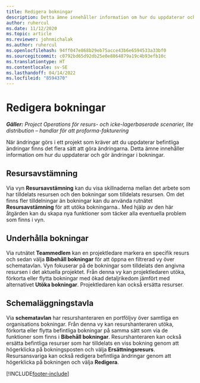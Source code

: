 ```yaml
---
title: Redigera bokningar
description: Detta ämne innehåller information om hur du uppdaterar och gör ändringar i bokningar.
author: ruhercul
ms.date: 11/12/2020
ms.topic: article
ms.reviewer: johnmichalak
ms.author: ruhercul
ms.openlocfilehash: 94ff047e868b29eb75acce43b6e6594533a33bf0
ms.sourcegitcommit: c0792bd65d92db25e0e8864879a19c4b93efb10c
ms.translationtype: HT
ms.contentlocale: sv-SE
ms.lasthandoff: 04/14/2022
ms.locfileid: "8594370"
---
```

# <a name="edit-bookings"></a>Redigera bokningar

_**Gäller:** Project Operations för resurs- och icke-lagerbaserade scenarier, lite distribution – handlar för att proforma-fakturering_


När ändringar görs i ett projekt som kräver att du uppdaterar befintliga ändringar finns det flera sätt att göra ändringarna. Detta ämne innehåller information om hur du uppdaterar och gör ändringar i bokningar.

## <a name="resource-reconciliation"></a>Resursavstämning

Via vyn **Resursavstämning** kan du visa skillnaderna mellan det arbete som har tilldelats resursen och den bokningar som tilldelats resursen. Om det finns fler tilldelningar än bokningar kan du använda rutnätet **Resursavstämning** för att utöka bokningarna.. Med hjälp av den här åtgärden kan du skapa nya funktioner som täcker alla eventuella problem som finns i vyn.

## <a name="maintain-bookings"></a>Underhålla bokningar

Via rutnätet **Teammedlem** kan en projektledare markera en specifik resurs och sedan välja **Bibehåll bokningar** för att öppna en filtrerad vy över schematavlan. Vyn fokuserar på de bokningar som tilldelats den angivna resursen i det aktuella projektet. Från denna vy kan projektledaren utöka, förkorta eller flytta bokningar med ökad detaljrikedom jämfört med alternativet **Utöka bokningar**. Projektledaren kan också ersätta resurser.

## <a name="schedule-board"></a>Schemaläggningstavla

Via **schematavlan** har resurshanteraren en portföljvy över samtliga en organisations bokningar. Från denna vy kan resurshanteraren utöka, förkorta eller flytta befintliga bokningar på samma sätt som via de funktioner som finns i **Bibehåll bokningar**. Resurshanteraren kan också ersätta befintliga resurser som har tilldelats en viss bokning genom att högerklicka på bokningsposten och välja **Ersättningsresurs**. Resursansvariga kan också redigera befintliga ändringar genom att högerklicka på bokningen och välja **Redigera**.


[!INCLUDE[footer-include](../includes/footer-banner.md)]